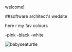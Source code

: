 welcome!

##software architect's wedsite

here r my fav colours

-pink 
-black
-white

![babyseaturtle](thttps://img1.etsystatic.com/066/1/7093079/il_570xN.783622635_n9xk.jpg)

